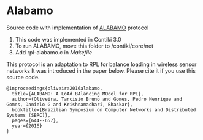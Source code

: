 # Alabamo
Source code with implementation of [ALABAMO][1] protocol

1. This code was implemented in Contiki 3.0
2. To run ALABAMO, move this folder to /contiki/core/net
3. Add rpl-alabamo.c in *Makefile*

This protocol is an adaptation to RPL for balance loading in wireless sensor networks
It was introduced in the paper below. Please cite it if you use this source code.

```
@inproceedings{oliveira2016alabamo,
  title={ALABAMO: A LoAd BAlancing MOdel for RPL},
  author={Oliveira, Tarcisio Bruno and Gomes, Pedro Henrique and Gomes, Danielo G and Krishnamachari, Bhaskar},
  booktitle={Brazilian Symposium on Computer Networks and Distributed Systems (SBRC)},
  pages={644--657},
  year={2016}
}
```

[1]:http://www.sbrc2016.ufba.br/downloads/SessoesTecnicas/152207.pdf